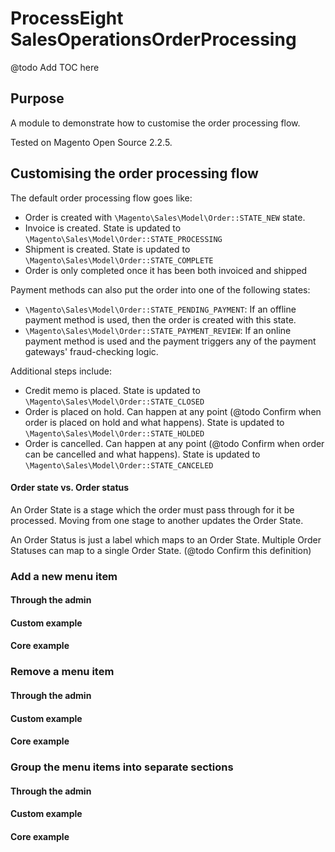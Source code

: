 # ProcessEight SalesOperationsOrderProcessing

@todo Add TOC here

## Purpose
A module to demonstrate how to customise the order processing flow.

Tested on Magento Open Source 2.2.5.

## Customising the order processing flow

The default order processing flow goes like:
* Order is created with `\Magento\Sales\Model\Order::STATE_NEW` state.
* Invoice is created. State is updated to `\Magento\Sales\Model\Order::STATE_PROCESSING`
* Shipment is created. State is updated to `\Magento\Sales\Model\Order::STATE_COMPLETE`
* Order is only completed once it has been both invoiced and shipped

Payment methods can also put the order into one of the following states:
* `\Magento\Sales\Model\Order::STATE_PENDING_PAYMENT`: If an offline payment method is used, then the order is created with this state.
* `\Magento\Sales\Model\Order::STATE_PAYMENT_REVIEW`: If an online payment method is used and the payment triggers any of the payment gateways' fraud-checking logic.

Additional steps include:
* Credit memo is placed. State is updated to `\Magento\Sales\Model\Order::STATE_CLOSED`
* Order is placed on hold. Can happen at any point (@todo Confirm when order is placed on hold and what happens). State is updated to `\Magento\Sales\Model\Order::STATE_HOLDED`
* Order is cancelled. Can happen at any point (@todo Confirm when order can be cancelled and what happens). State is updated to `\Magento\Sales\Model\Order::STATE_CANCELED`

#### Order state vs. Order status

An Order State is a stage which the order must pass through for it be processed. Moving from one stage to another updates the Order State.

An Order Status is just a label which maps to an Order State. Multiple Order Statuses can map to a single Order State. (@todo Confirm this definition)

### Add a new menu item

#### Through the admin


#### Custom example


#### Core example


### Remove a menu item

#### Through the admin


#### Custom example


#### Core example


### Group the menu items into separate sections

#### Through the admin


#### Custom example


#### Core example
